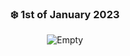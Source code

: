 <div align="center"> 

### ❄️ 1st of January 2023

![Empty](https://camo.githubusercontent.com/9eae3a6696644c0f83ac912411a1f4be249f36e2acc02303b385889a2d9ce3e2/68747470733a2f2f7061312e6e61727669692e636f6d2f373739382f6166336234333933393164393630343639613536313837616539313032356439333039616632303272312d3438302d3237325f68712e676966)
</div>
